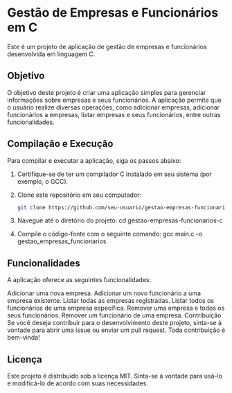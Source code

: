 # Gestão de Empresas e Funcionários em C

Este é um projeto de aplicação de gestão de empresas e funcionários desenvolvida em linguagem C.

## Objetivo

O objetivo deste projeto é criar uma aplicação simples para gerenciar informações sobre empresas e seus funcionários. A aplicação permite que o usuário realize diversas operações, como adicionar empresas, adicionar funcionários a empresas, listar empresas e seus funcionários, entre outras funcionalidades.

## Compilação e Execução

Para compilar e executar a aplicação, siga os passos abaixo:

1. Certifique-se de ter um compilador C instalado em seu sistema (por exemplo, o GCC).

2. Clone este repositório em seu computador:
   ```bash
   git clone https://github.com/seu-usuario/gestao-empresas-funcionarios-c.git

3. Navegue até o diretório do projeto:
cd gestao-empresas-funcionarios-c

4. Compile o código-fonte com o seguinte comando:
gcc main.c -o gestao_empresas_funcionarios

## Funcionalidades
A aplicação oferece as seguintes funcionalidades:

Adicionar uma nova empresa.
Adicionar um novo funcionário a uma empresa existente.
Listar todas as empresas registradas.
Listar todos os funcionários de uma empresa específica.
Remover uma empresa e todos os seus funcionários.
Remover um funcionário de uma empresa.
Contribuição
Se você deseja contribuir para o desenvolvimento deste projeto, sinta-se à vontade para abrir uma issue ou enviar um pull request. Toda contribuição é bem-vinda!

## Licença
Este projeto é distribuído sob a licença MIT. Sinta-se à vontade para usá-lo e modificá-lo de acordo com suas necessidades.

